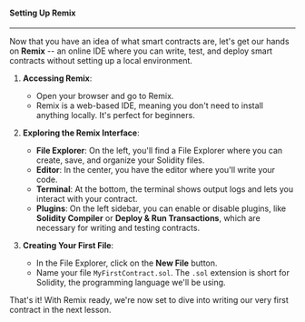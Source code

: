 #### Setting Up Remix

---

Now that you have an idea of what smart contracts are, let's get our hands on **Remix** -- an online IDE where you can write, test, and deploy smart contracts without setting up a local environment.

1.  **Accessing Remix**:

    - Open your browser and go to Remix.
    - Remix is a web-based IDE, meaning you don't need to install anything locally. It's perfect for beginners.

2.  **Exploring the Remix Interface**:

    - **File Explorer**: On the left, you'll find a File Explorer where you can create, save, and organize your Solidity files.
    - **Editor**: In the center, you have the editor where you'll write your code.
    - **Terminal**: At the bottom, the terminal shows output logs and lets you interact with your contract.
    - **Plugins**: On the left sidebar, you can enable or disable plugins, like **Solidity Compiler** or **Deploy & Run Transactions**, which are necessary for writing and testing contracts.

3.  **Creating Your First File**:

    - In the File Explorer, click on the **New File** button.
    - Name your file `MyFirstContract.sol`. The `.sol` extension is short for Solidity, the programming language we'll be using.

That's it! With Remix ready, we're now set to dive into writing our very first contract in the next lesson.
